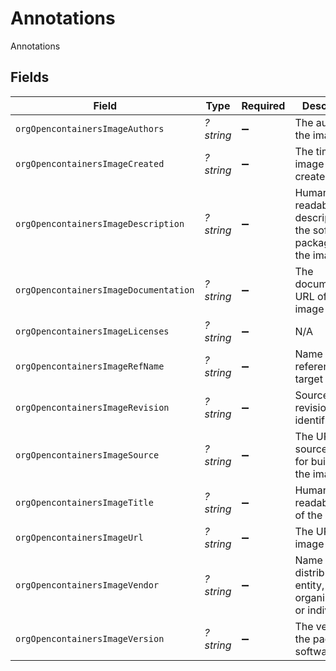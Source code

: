 # Annotations

Annotations


## Fields

| Field                                                            | Type                                                             | Required                                                         | Description                                                      |
| ---------------------------------------------------------------- | ---------------------------------------------------------------- | ---------------------------------------------------------------- | ---------------------------------------------------------------- |
| `orgOpencontainersImageAuthors`                                  | *?string*                                                        | :heavy_minus_sign:                                               | The authors of the image                                         |
| `orgOpencontainersImageCreated`                                  | *?string*                                                        | :heavy_minus_sign:                                               | The time the image was created                                   |
| `orgOpencontainersImageDescription`                              | *?string*                                                        | :heavy_minus_sign:                                               | Human-readable description of the software packaged in the image |
| `orgOpencontainersImageDocumentation`                            | *?string*                                                        | :heavy_minus_sign:                                               | The documentation URL of the image                               |
| `orgOpencontainersImageLicenses`                                 | *?string*                                                        | :heavy_minus_sign:                                               | N/A                                                              |
| `orgOpencontainersImageRefName`                                  | *?string*                                                        | :heavy_minus_sign:                                               | Name of the reference for a target                               |
| `orgOpencontainersImageRevision`                                 | *?string*                                                        | :heavy_minus_sign:                                               | Source control revision identifier                               |
| `orgOpencontainersImageSource`                                   | *?string*                                                        | :heavy_minus_sign:                                               | The URL to get source code for building the image                |
| `orgOpencontainersImageTitle`                                    | *?string*                                                        | :heavy_minus_sign:                                               | Human-readable title of the image                                |
| `orgOpencontainersImageUrl`                                      | *?string*                                                        | :heavy_minus_sign:                                               | The URL of the image                                             |
| `orgOpencontainersImageVendor`                                   | *?string*                                                        | :heavy_minus_sign:                                               | Name of the distributing entity, organization or individual.     |
| `orgOpencontainersImageVersion`                                  | *?string*                                                        | :heavy_minus_sign:                                               | The version of the packaged software                             |